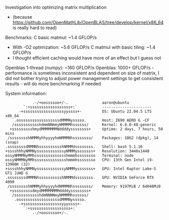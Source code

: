 Investigation into optimizing matrix multiplication
- (because https://github.com/OpenMathLib/OpenBLAS/tree/develop/kernel/x86_64 is really hard to read)

Benchmarks:
C basic matmul: ~1.4 GFLOP/s
- With -O2 optimization: ~5.6 GFLOP/s
C matmul with basic tiling: ~1.4 GFLOP/s
- I thought efficient caching would have more of an effect but I guess not

Openblas 1-thread (numpy): ~160 GFLOP/s
Openblas: 1000+ GFLOP/s
    - performance is sometimes inconsistent and dependent on size of matrix, I did not bother trying to adjust power management settings to get consistent results
    - will do more benchmarking if needed



System information:
```
            .-/+oossssoo+/-.               aaron@ubuntu 
        `:+ssssssssssssssssss+:`           ---------------------- 
      -+ssssssssssssssssssyyssss+-         OS: Ubuntu 22.04.5 LTS x86_64 
    .ossssssssssssssssssdMMMNysssso.       Host: Z690 AERO G -CF 
   /ssssssssssshdmmNNmmyNMMMMhssssss/      Kernel: 6.8.0-48-generic 
  +ssssssssshmydMMMMMMMNddddyssssssss+     Uptime: 2 days, 7 hours, 50 mins 
 /sssssssshNMMMyhhyyyyhmNMMMNhssssssss/    Packages: 1862 (dpkg), 14 (snap) 
.ssssssssdMMMNhsssssssssshNMMMdssssssss.   Shell: bash 5.1.16 
+sssshhhyNMMNyssssssssssssyNMMMysssssss+   Resolution: 3440x1440 
ossyNMMMNyMMhsssssssssssssshmmmhssssssso   Terminal: node 
ossyNMMMNyMMhsssssssssssssshmmmhssssssso   CPU: 13th Gen Intel i9-13900K (32)  
+sssshhhyNMMNyssssssssssssyNMMMysssssss+   GPU: Intel Raptor Lake-S GT1 [UHD G 
.ssssssssdMMMNhsssssssssshNMMMdssssssss.   GPU: NVIDIA GeForce RTX 4090 
 /sssssssshNMMMyhhyyyyhdNMMMNhssssssss/    Memory: 9197MiB / 64048MiB 
  +sssssssssdmydMMMMMMMMddddyssssssss+
   /ssssssssssshdmNNNNmyNMMMMhssssss/                              
    .ossssssssssssssssssdMMMNysssso.                               
      -+sssssssssssssssssyyyssss+-
        `:+ssssssssssssssssss+:`
            .-/+oossssoo+/-.
```